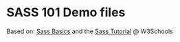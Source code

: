 # SASS 101 Demo files

Based on: [Sass Basics](https://sass-lang.com/guide) and the [Sass Tutorial](https://www.w3schools.com/sass/) @ W3Schools
